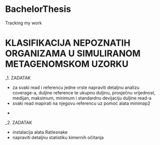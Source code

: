 # BachelorThesis
Tracking my work

# KLASIFIKACIJA NEPOZNATIH ORGANIZAMA U SIMULIRANOM METAGENOMSKOM UZORKU

_1. ZADATAK
-  za svaki read i referencu jedne vrste napraviti detaljnu analizu coverage-a, duljine reference te ukupnu duljinu, prosječnu vrijednost, medijan, maksimum, minimum i standardnu devijaciju duljine read-a
- svaki read mapirati na njegovu referencu uz pomoć alata minimap2

*
_2. ZADATAK
- instalacija alata Ratlesnake
- napraviti detaljnu statistiku kimernih očitanja
